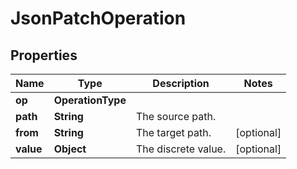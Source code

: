 

# JsonPatchOperation


## Properties

| Name | Type | Description | Notes |
|------------ | ------------- | ------------- | -------------|
|**op** | **OperationType** |  |  |
|**path** | **String** | The source path. |  |
|**from** | **String** | The target path. |  [optional] |
|**value** | **Object** | The discrete value. |  [optional] |




